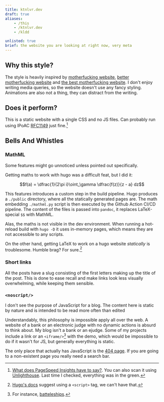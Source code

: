 ```yaml
---
title: ktnlvr.dev
draft: true
aliases:
    - /this
    - /ktnlvr.dev
    - /kldd

unlisted: true
brief: the website you are looking at right now, very meta
---
```


## Why this style?

The style is heavily inspired by [motherfucking website](https://motherfuckingwebsite.com/), [better motherfucking website](http://bettermotherfuckingwebsite.com/) and [the best motherfucking website](https://thebestmotherfucking.website/). I don't enjoy writing media queries, so the website doesn't use any fancy styling. Animations are also not a thing, they can distract from the writing.

## Does it perform?

This is a static website with a single CSS and no JS files. Can probably run using IPoAC [RFC1149](https://datatracker.ietf.org/doc/html/rfc1149) just fine.[^page-speed-insights]

## Bells And Whistles

### MathML

Some features might go unnoticed unless pointed out specifically.

Getting maths to work with hugo was a difficult feat, but I did it:

$$f(a) = \dfrac{1}{2\pi i}\oint_\gamma \dfrac{f(z)}{z - a} dz$$

This features introduces a custom step in the build pipeline. Hugo produces a `./public` directory, where all the statically generated pages are. The math embedding `./mathml.py` script is then executed by the Github Action CI/CD pipeline. The content of the files is passed into `pandoc`, it replaces LaTeX-special `$$` with MathML.

Alas, the maths is not visible in the dev environment. When running a hot-reload build with `hugo -D` it uses in-memory pages, which means they are not accessible to any scripts.

On the other hand, getting LaTeX to work on a hugo website *statically* is troublesome. Humble brag? For sure.[^hugo-maths-official]

### Short links

All the posts have a slug consisting of the first letters making up the title of the post. This is done to ease recall and make links look less visually overwhelming, while keeping them sensible.

### `<noscript/>`

I don't see the purpose of JavaScript for a blog. The content here is static by nature and is intended to be read more often than edited

Understandably, this philosophy is impossible apply all over the web. A website of a bank or an electronic judge with no dynamic actions is absurd to think about. My blog isn't a bank or an ejudge. Some of my projects include a link or an `<iframe/>`[^iframe] with the demo, which would be impossible to do if it wasn't for JS, but generally everything is static.

The only place that actually has JavaScript is the [404 page](/this-page-does-not-exist). If you are going to a non-existent page you really need a search bar.

[^iframe]: For instance, [batteleships](/programming/battleships).
[^page-speed-insights]: [What does PageSpeed Insights have to say?](https://pagespeed.web.dev/analysis?url=https%3A%2F%2Fktnlvr.dev%2Fprogramming%2Fktnlvr.dev). You can also scan it using [Unlighthouse](https://next.unlighthouse.dev/). Last time I checked, everything was in the green.
[^hugo-maths-official]: [Hugo's docs](https://gohugo.io/content-management/mathematics/) suggest using a `<script>` tag, we can't have that.